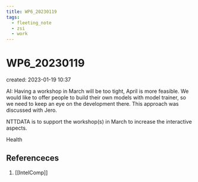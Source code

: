 ```yaml
---
title: WP6_20230119
tags:
  - fleeting_note
  - zsi
  - work
---
```


# WP6_20230119
created: 2023-01-19 10:37

AI: Having a workshop in March will be too tight, April is more feasible. We would like to offer people to build their own models with model trainer, so we need to keep an eye on the development there. This approach was discussed with Jero.

NTTDATA is to support the workshop(s) in March to increase the interactive aspects.

Health

## Referenceces
1. [[IntelComp]]